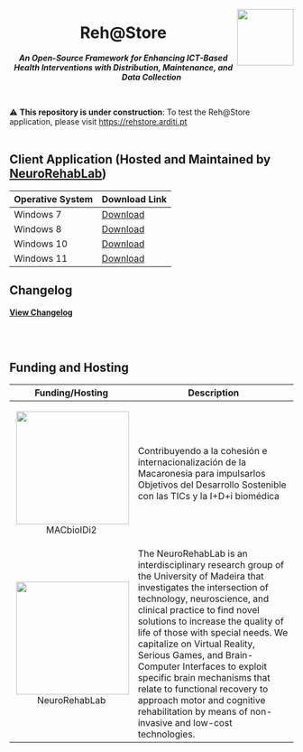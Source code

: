 <p align="center">

<img style="float: right;" width="100px" src="https://raw.githubusercontent.com/Zlynt/Reh-Store/master/docs/images/logo_rehstore.svg">
<h1 align="center">Reh@Store</h1>

***<p align="center">An Open-Source Framework for Enhancing ICT-Based Health Interventions with Distribution, Maintenance, and Data Collection</p>***
<p/>

<br/>

:warning: **This repository is under construction**: To test the Reh@Store application, please visit https://rehstore.arditi.pt
<br/>
<br/>

## Client Application (Hosted and Maintained by [NeuroRehabLab](https://neurorehablab.arditi.pt))
| Operative System | Download Link |
|--|--|
| Windows 7 | [Download](https://rehstore.arditi.pt/app_update/version_5/win32-x64/rehstore-setup-latest.exe) |
| Windows 8 | [Download](https://rehstore.arditi.pt/app_update/version_5/win32-x64/rehstore-setup-latest.exe) |
| Windows 10 | [Download](https://rehstore.arditi.pt/app_update/version_5/win32-x64/rehstore-setup-latest.exe) |
| Windows 11 | [Download](https://rehstore.arditi.pt/app_update/version_5/win32-x64/rehstore-setup-latest.exe) |

## Changelog
__[View Changelog](https://github.com/Zlynt/RehStoreClientApp/releases)__

<br/>
<br/>

## Funding and Hosting

| Funding/Hosting | Description |
|--|--|
| <p align="center"><img style="float: right;" width="200" src="https://neurorehablab.arditi.pt/wp-content/uploads/2021/03/logo_mac.jpg">MACbioIDi2</p>  | Contribuyendo a la cohesión e internacionalización de la Macaronesia para impulsarlos Objetivos del Desarrollo Sostenible con las TICs y la I+D+i biomédica |
| <p align="center"><img style="float: right;" width="200" src="https://pbs.twimg.com/profile_images/1617678149474451456/xRShzGiM_400x400.jpg">NeuroRehabLab</p> | The NeuroRehabLab is an interdisciplinary research group of the University of Madeira that investigates the intersection of technology, neuroscience, and clinical practice to find novel solutions to increase the quality of life of those with special needs. We capitalize on Virtual Reality, Serious Games, and Brain-Computer Interfaces to exploit specific brain mechanisms that relate to functional recovery to approach motor and cognitive rehabilitation by means of non-invasive and low-cost technologies. |
